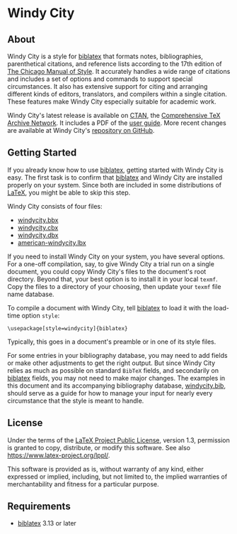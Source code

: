 # Windy City

## About

Windy City is a style for [biblatex](http://www.ctan.org/pkg/biblatex
"biblatex") that formats notes, bibliographies, parenthetical
citations, and reference lists according to the 17th edition of [The
Chicago Manual of Style](http://www.chicagomanualofstyle.org/ "Chicago
Manual of Style"). It accurately handles a wide range of citations and
includes a set of options and commands to support special
circumstances. It also has extensive support for citing and arranging
different kinds of editors, translators, and compilers within a single
citation. These features make Windy City especially suitable for
academic work.

Windy City's latest release is available on
[CTAN](https://www.ctan.org/pkg/windycity "CTAN: pkg/windycity"), the
[Comprehensive TeX Archive Network](https://www.ctan.org "CTAN"). It
includes a PDF of the [user
guide](http://mirrors.ctan.org/macros/latex/contrib/biblatex-contrib/windycity/doc/windycity.pdf
"windycity.pdf"). More recent changes are available at Windy City's
[repository on GitHub](https://github.com/brianchase/windycity
"GitHub: brianchase/windycity").

## Getting Started

If you already know how to use
[biblatex](http://www.ctan.org/pkg/biblatex "biblatex"), getting
started with Windy City is easy. The first task is to confirm that
[biblatex](http://www.ctan.org/pkg/biblatex "biblatex") and Windy City
are installed properly on your system. Since both are included in some
distributions of [LaTeX](https://en.wikipedia.org/wiki/LaTeX "LaTeX"),
you might be able to skip this step.

Windy City consists of four files:

* [windycity.bbx](https://github.com/brianchase/windycity/blob/master/bbx/windycity.bbx "windycity.bbx")
* [windycity.cbx](https://github.com/brianchase/windycity/blob/master/cbx/windycity.cbx "windycity.cbx")
* [windycity.dbx](https://github.com/brianchase/windycity/blob/master/windycity.dbx "windycity.dbx")
* [american-windycity.lbx](https://github.com/brianchase/windycity/blob/master/lbx/american-windycity.lbx "american-windycity.lbx")

If you need to install Windy City on your system, you have several
options. For a one-off compilation, say, to give Windy City a trial
run on a single document, you could copy Windy City's files to the
document's root directory. Beyond that, your best option is to install
it in your local `texmf`. Copy the files to a directory of your
choosing, then update your `texmf` file name database.

To compile a document with Windy City, tell
[biblatex](http://www.ctan.org/pkg/biblatex "biblatex") to load it
with the load-time option `style`:

```
\usepackage[style=windycity]{biblatex}
```

Typically, this goes in a document's preamble or in one of its style
files.

For some entries in your bibliography database, you may need to add
fields or make other adjustments to get the right output. But since
Windy City relies as much as possible on standard `BibTeX` fields, and
secondarily on [biblatex](http://www.ctan.org/pkg/biblatex "biblatex")
fields, you may not need to make major changes. The examples in this
document and its accompanying bibliography database,
[windycity.bib](https://github.com/brianchase/windycity/blob/master/doc/windycity.bib
"windycity.bib"), should serve as a guide for how to manage your input
for nearly every circumstance that the style is meant to handle.

## License

Under the terms of the [LaTeX Project Public
License](http://www.latex-project.org/lppl.txt "lppl.txt"), version
1.3, permission is granted to copy, distribute, or modify this
software. See also <https://www.latex-project.org/lppl/>.

This software is provided as is, without warranty of any kind, either
expressed or implied, including, but not limited to, the implied
warranties of merchantability and fitness for a particular purpose.

## Requirements

* [biblatex](http://www.ctan.org/pkg/biblatex "biblatex") 3.13 or later

